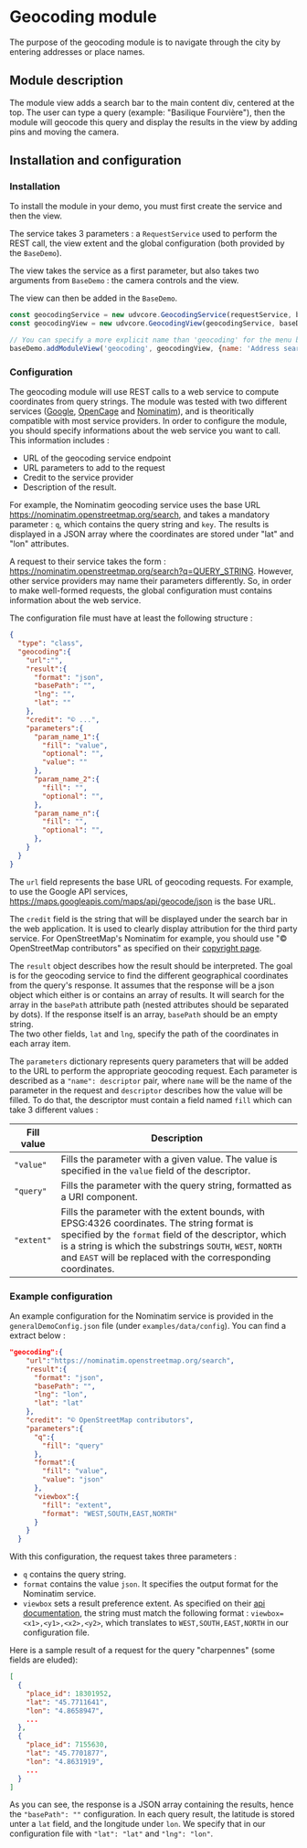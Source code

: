 # Geocoding module

The purpose of the geocoding module is to navigate through the city by entering addresses or place names.

## Module description

The module view adds a search bar to the main content div, centered at the top. The user can type a query (example: "Basilique Fourvière"), then the module will geocode this query and display the results in the view by adding pins and moving the camera.

## Installation and configuration

### Installation

To install the module in your demo, you must first create the service and then the view.

The service takes 3 parameters : a `RequestService` used to perform the REST call, the view extent and the global configuration (both provided by the `BaseDemo`).

The view takes the service as a first parameter, but also takes two arguments from `BaseDemo` : the camera controls and the view.

The view can then be added in the `BaseDemo`.

```js
const geocodingService = new udvcore.GeocodingService(requestService, baseDemo.extent, baseDemo.config);
const geocodingView = new udvcore.GeocodingView(geocodingService, baseDemo.controls, baseDemo.view);

// You can specify a more explicit name than 'geocoding' for the menu button
baseDemo.addModuleView('geocoding', geocodingView, {name: 'Address search'});
```

### Configuration

The geocoding module will use REST calls to a web service to compute coordinates from query strings. The module was tested with two different services ([Google](https://developers.google.com/maps/documentation/geocoding/start), [OpenCage](https://opencagedata.com/api) and [Nominatim](https://nominatim.openstreetmap.org/)), and is theoritically compatible with most service providers. In order to configure the module, you should specify informations about the web service you want to call. This information includes :

- URL of the geocoding service endpoint
- URL parameters to add to the request
- Credit to the service provider
- Description of the result.

For example, the Nominatim geocoding service uses the base URL https://nominatim.openstreetmap.org/search, and takes a mandatory parameter : `q`, which contains the query string and `key`. The results is displayed in a JSON array where the coordinates are stored under "lat" and "lon" attributes.

A request to their service takes the form : https://nominatim.openstreetmap.org/search?q=QUERY_STRING. However, other service providers may name their parameters differently. So, in order to make well-formed requests, the global configuration must contains information about the web service.

The configuration file must have at least the following structure :

```json
{
  "type": "class",
  "geocoding":{
    "url":"",
    "result":{
      "format": "json",
      "basePath": "",
      "lng": "",
      "lat": ""
    },
    "credit": "© ...",
    "parameters":{
      "param_name_1":{
        "fill": "value",
        "optional": "",
        "value": ""
      },
      "param_name_2":{
        "fill": "",
        "optional": "",
      },
      "param_name_n":{
        "fill": "",
        "optional": "",
      },
    }
  }
}
```

The `url` field represents the base URL of geocoding requests. For example, to use the Google API services, https://maps.googleapis.com/maps/api/geocode/json is the base URL.

The `credit` field is the string that will be displayed under the search bar in the web application. It is used to clearly display attribution for the third party service. For OpenStreetMap's Nominatim for example, you should use "© OpenStreetMap contributors" as specified on their [copyright page](https://www.openstreetmap.org/copyright).

The `result` object describes how the result should be interpreted. The goal is for the geocoding service to find the different geographical coordinates from the query's response. It assumes that the response will be a json object which either is or contains an array of results. It will search for the array in the `basePath` attribute path (nested attributes should be separated by dots). If the response itself is an array, `basePath` should be an empty string.  
The two other fields, `lat` and `lng`, specify the path of the coordinates in each array item.

The `parameters` dictionary represents query parameters that will be added to the URL to perform the appropriate geocoding request. Each parameter is described as a `"name": descriptor` pair, where `name` will be the name of the parameter in the request and `descriptor` describes how the value will be filled. To do that, the descriptor must contain a field named `fill` which can take 3 different values :

|Fill value|Description|
|----------|------|
|`"value"`|Fills the parameter with a given value. The value is specified in the `value` field of the descriptor.|
|`"query"`|Fills the parameter with the query string, formatted as a URI component.|
|`"extent"`|Fills the parameter with the extent bounds, with EPSG:4326 coordinates. The string format is specified by the `format` field of the descriptor, which is a string is which the substrings `SOUTH`, `WEST`, `NORTH` and `EAST` will be replaced with the corresponding coordinates.|

### Example configuration

An example configuration for the Nominatim service is provided in the `generalDemoConfig.json` file (under `examples/data/config`). You can find a extract below :

```json
"geocoding":{
    "url":"https://nominatim.openstreetmap.org/search",
    "result":{
      "format": "json",
      "basePath": "",
      "lng": "lon",
      "lat": "lat"
    },
    "credit": "© OpenStreetMap contributors",
    "parameters":{
      "q":{
        "fill": "query"
      },
      "format":{
        "fill": "value",
        "value": "json"
      },
      "viewbox":{
        "fill": "extent",
        "format": "WEST,SOUTH,EAST,NORTH"
      }
    }
  }
```

With this configuration, the request takes three parameters :

- `q` contains the query string.
- `format` contains the value `json`. It specifies the output format for the Nominatim service.
- `viewbox` sets a result preference extent. As specified on their [api documentation](https://nominatim.org/release-docs/develop/api/Search/), the string must match the following format : `viewbox=<x1>,<y1>,<x2>,<y2>`, which translates to `WEST,SOUTH,EAST,NORTH` in our configuration file.

Here is a sample result of a request for the query "charpennes" (some fields are eluded):

```json
[
  {
    "place_id": 18301952,
    "lat": "45.7711641",
    "lon": "4.8658947",
    ...
  },
  {
    "place_id": 7155630,
    "lat": "45.7701877",
    "lon": "4.8631919",
    ...
  }
]
```

As you can see, the response is a JSON array containing the results, hence the `"basePath": ""` configuration. In each query result, the latitude is stored unter a `lat` field, and the longitude under `lon`. We specify that in our configuration file with `"lat": "lat"` and `"lng": "lon"`.